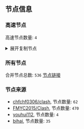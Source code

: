 ## 节点信息
### 高速节点
高速节点数量: `4`
<details>
  <summary>展开复制节点</summary>

    ssr://aWVwbC1nei55eXV1aWkuY3lvdTo2NDExMjphdXRoX2FlczEyOF9tZDU6YWVzLTI1Ni1jZmI6dGxzMS4yX3RpY2tldF9hdXRoOmFFZHJVVFk1TVRWMFJBLz9yZW1hcmtzPWZDQTFMakF4VFdJJnByb3RvcGFyYW09TXpjek9EQTZhelJXU2psVGVVRjFNdyZvYmZzcGFyYW09WVdwaGVDNXRhV055YjNOdlpuUXVZMjl0%0A
    ssr//MTAzLjE3Mi4xMTYuOTo5MDE4Om9yaWdpbjphZXMtMjU2LWNmYjpwbGFpbjpaa2N5WVhKMFZXMUlaazVVTW1OWU53Lz9yZW1hcmtzPWZDQTBMalEyVFdJJnByb3RvcGFyYW09Jm9iZnNwYXJhbT0%0A
    ssr://aWVwbHN6aGstc3oucXFnZy53b3JrOjEwODAyOmF1dGhfYWVzMTI4X21kNTphZXMtMjU2LWNmYjp0bHMxLjJfdGlja2V0X2F1dGg6YUVkclVUWTVNVFYwUkEvP3JlbWFya3M9ZkNBMExqZzVUV0kmcHJvdG9wYXJhbT1NemN6T0RBNmF6UldTamxUZVVGMU13Jm9iZnNwYXJhbT1ZV3BoZUM1dGFXTnliM052Wm5RdVkyOXQ%0A
    ss://YWVzLTEyOC1nY206dDFFMDlrY3JaT3N6QmRUMUAxMjAuMjMyLjE3NC44NToyOTE0Nw#%7C13.48Mb%0A
    ssr://MTAzLjE3Mi4xMTYuOTo5MDk4Om9yaWdpbjphZXMtMjU2LWNmYjpwbGFpbjpZVXh3VVhSbVJWcGxORFExVVhsSWF3Lz9yZW1hcmtzPWZDQTBMalkwVFdJJnByb3RvcGFyYW09Jm9iZnNwYXJhbT0

</details>

### 所有节点
合并节点总数: `536`
[节点链接](https://raw.githubusercontent.com/alanbobs999/TopFreeProxies/master/sub/sub_merge.txt)

### 节点来源
- [chfchf0306/clash](https://github.com/chfchf0306/clash), 节点数量: `62`
- [FMYC2015/Clash](https://github.com/FMYC2015/Clash), 节点数量: `470`
- [youhui112](https://hzx852iu28.youhui112.com/), 节点数量: `4`
- [bihai](https://proxies.bihai.cf/), 节点数量: `35`
